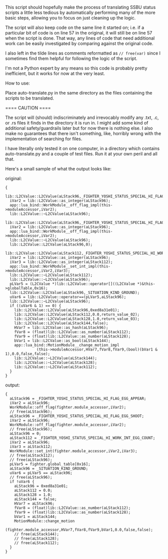 This script should hopefully make the process of translating SSBU status scripts a little less tedious by automatically performing many of the more basic steps, allowing you to focus on just cleaning up the logic.

The script will also keep code on the same line it started on; i.e. if a particular bit of code is on line 57 in the original, it will still be on line 57 when the script is done. That way, any lines of code that need additional work can be easily investigated by comparing against the original code.

I also left in the tilde lines as comments reformatted as ```// free(var)``` since I sometimes find them helpful for following the logic of the script.

I'm not a Python expert by any means so this code is probably pretty inefficient, but it works for now at the very least.

How to use:

Place auto-translate.py in the same directory as the files containing the scripts to be translated.

==== CAUTION ====

The script will (should) indiscriminately and irrevocably modify any .txt, .c, or .rs files it finds in the directory it is run in. I might add some kind of additional safety/guardrails later but for now there is nothing else. I also make no guarantees that there isn't something, like, horribly wrong with the implementation of searching for files.

I have literally only tested it on one computer, in a directory which contains auto-translate.py and a couple of test files. Run it at your own peril and all that.



Here's a small sample of what the output looks like:

original:
```
{
  lib::L2CValue::L2CValue(aLStack96,_FIGHTER_YOSHI_STATUS_SPECIAL_HI_FLAG_EGG_APPEAR);
  iVar2 = lib::L2CValue::as_integer(aLStack96);
  app::lua_bind::WorkModule__off_flag_impl(this->moduleAccessor,iVar2);
  lib::L2CValue::~L2CValue(aLStack96);
  lib::L2CValue::L2CValue(aLStack96,_FIGHTER_YOSHI_STATUS_SPECIAL_HI_FLAG_EGG_SHOOT);
  iVar2 = lib::L2CValue::as_integer(aLStack96);
  app::lua_bind::WorkModule__off_flag_impl(this->moduleAccessor,iVar2);
  lib::L2CValue::~L2CValue(aLStack96);
  lib::L2CValue::L2CValue(aLStack96,0);
  lib::L2CValue::L2CValue(aLStack112,_FIGHTER_YOSHI_STATUS_SPECIAL_HI_WORK_INT_EGG_COUNT);
  iVar2 = lib::L2CValue::as_integer(aLStack96);
  iVar3 = lib::L2CValue::as_integer(aLStack112);
  app::lua_bind::WorkModule__set_int_impl(this->moduleAccessor,iVar2,iVar3);
  lib::L2CValue::~L2CValue(aLStack112);
  lib::L2CValue::~L2CValue(aLStack96);
  pLVar5 = (L2CValue *)lib::L2CValue::operator[]((L2CValue *)&this->globalTable,0x16);
  lib::L2CValue::L2CValue(aLStack96,_SITUATION_KIND_GROUND);
  uVar6 = lib::L2CValue::operator==(pLVar5,aLStack96);
  lib::L2CValue::~L2CValue(aLStack96);
  if ((uVar6 & 1) == 0) {
    lib::L2CValue::L2CValue(aLStack96,0xed8a31e01);
    lib::L2CValue::L2CValue(aLStack112,0.0,return_value_02);
    lib::L2CValue::L2CValue(aLStack128,1.0,return_value_03);
    lib::L2CValue::L2CValue(aLStack144,false);
    HVar7 = lib::L2CValue::as_hash(aLStack96);
    fVar8 = (float)lib::L2CValue::as_number(aLStack112);
    fVar9 = (float)lib::L2CValue::as_number(aLStack128);
    bVar1 = lib::L2CValue::as_bool(aLStack144);
    app::lua_bind::MotionModule__change_motion_impl
              (this->moduleAccessor,HVar7,fVar8,fVar9,(bool)(bVar1 & 1),0.0,false,false);
    lib::L2CValue::~L2CValue(aLStack144);
    lib::L2CValue::~L2CValue(aLStack128);
    lib::L2CValue::~L2CValue(aLStack112);
  }
}
```

output:
```
{
  aLStack96 = _FIGHTER_YOSHI_STATUS_SPECIAL_HI_FLAG_EGG_APPEAR;
  iVar2 = aLStack96;
  WorkModule::off_flag(fighter.module_accessor,iVar2);
  // free(aLStack96);
  aLStack96 = _FIGHTER_YOSHI_STATUS_SPECIAL_HI_FLAG_EGG_SHOOT;
  iVar2 = aLStack96;
  WorkModule::off_flag(fighter.module_accessor,iVar2);
  // free(aLStack96);
  aLStack96 = 0;
  aLStack112 = _FIGHTER_YOSHI_STATUS_SPECIAL_HI_WORK_INT_EGG_COUNT;
  iVar2 = aLStack96;
  iVar3 = aLStack112;
  WorkModule::set_int(fighter.module_accessor,iVar2,iVar3);
  // free(aLStack112);
  // free(aLStack96);
  pLVar5 = fighter.global_table[0x16];
  aLStack96 = _SITUATION_KIND_GROUND;
  uVar6 = pLVar5 == aLStack96;
  // free(aLStack96);
  if !uVar6 {
    aLStack96 = 0xed8a31e01;
    aLStack112 = 0.0;
    aLStack128 = 1.0;
    aLStack144 = false;
    HVar7 = aLStack96;
    fVar8 = (float)lib::L2CValue::as_number(aLStack112);
    fVar9 = (float)lib::L2CValue::as_number(aLStack128);
    bVar1 = aLStack144;
    MotionModule::change_motion
              (fighter.module_accessor,HVar7,fVar8,fVar9,bVar1,0.0,false,false);
    // free(aLStack144);
    // free(aLStack128);
    // free(aLStack112);
  }
}
```
